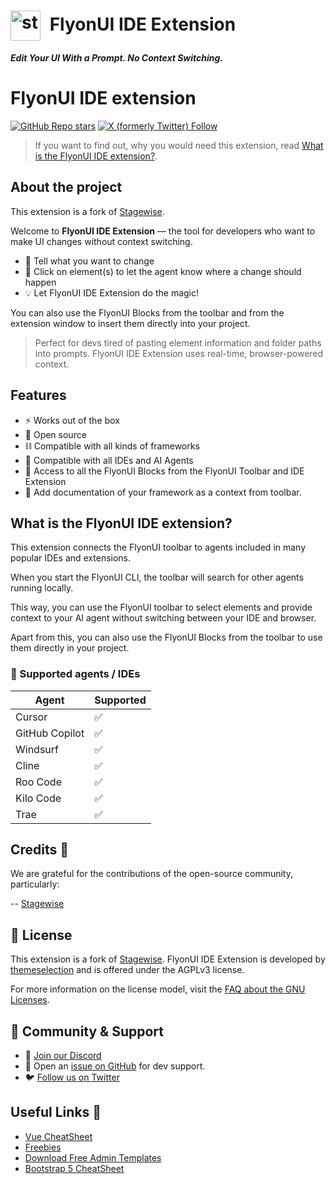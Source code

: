 # <img src="https://cdn.flyonui.com/fy-assets/logo/logo.png" alt="stagewise logo" width="48" height="48" style="vertical-align: middle; margin-right: 8px;" /> FlyonUI IDE Extension

***Edit Your UI With a Prompt. No Context Switching.***

# FlyonUI IDE extension

 [![GitHub Repo stars](https://img.shields.io/github/stars/themeselection/flyonui-extension )](https://github.com/themeselection/flyonui-extension)
 [![X (formerly Twitter) Follow](https://img.shields.io/twitter/follow/flyonui)](https://x.com/flyonui)

> If you want to find out, why you would need this extension, read [What is the FlyonUI IDE extension?](#what-is-the-flyonui-ide-extension).

## About the project

This extension is a fork of [Stagewise](https://github.com/stagewise-io/stagewise).

Welcome to **FlyonUI IDE Extension** — the tool for developers who want to make UI changes without context switching.

- 💬 Tell what you want to change
- 🧠 Click on element(s) to let the agent know where a change should happen
- 💡 Let FlyonUI IDE Extension do the magic!

You can also use the FlyonUI Blocks from the toolbar and from the extension window to insert them directly into your project.

> Perfect for devs tired of pasting element information and folder paths into prompts. FlyonUI IDE Extension uses real-time, browser-powered context.

## Features

- ⚡ Works out of the box
- 📖 Open source
- ⛓️ Compatible with all kinds of frameworks
- 🧠 Compatible with all IDEs and AI Agents
- 🚀 Access to all the FlyonUI Blocks from the FlyonUI Toolbar and IDE Extension
- 📔 Add documentation of your framework as a context from toolbar.

## What is the FlyonUI IDE extension?

This extension connects the FlyonUI toolbar to agents included in many popular IDEs and extensions.

When you start the FlyonUI CLI, the toolbar will search for other agents running locally.

This way, you can use the FlyonUI toolbar to select elements and provide context to your AI agent without switching between your IDE and browser.

Apart from this, you can also use the FlyonUI Blocks from the toolbar to use them directly in your project.

### 🤖 Supported agents / IDEs

| **Agent**      | **Supported**  |
| -------------- | -------------- |
| Cursor         | ✅             |
| GitHub Copilot | ✅             |
| Windsurf       | ✅             |
| Cline          | ✅             |
| Roo Code       | ✅             |
| Kilo Code      | ✅             |
| Trae           | ✅             |

## Credits 🤘

We are grateful for the contributions of the open-source community, particularly:

-- [Stagewise](https://stagewise.io/)

## 📜 License

This extension is a fork of [Stagewise](https://stagewise.io). FlyonUI IDE Extension is developed by [themeselection](https://www.themeselection.com) and is offered under the AGPLv3 license.

For more information on the license model, visit the [FAQ about the GNU Licenses](https://www.gnu.org/licenses/gpl-faq.html).

## 💬 Community & Support

- 👾 [Join our Discord](https://discord.com/invite/kBHkY7DekX)
- 📖 Open an [issue on GitHub](https://github.com/themeselection/flyonui-extension/issues) for dev support.
- 🐦 [Follow us on Twitter](https://x.com/flyonui)

## Useful Links 🎁

- [Vue CheatSheet](https://vue-cheatsheet.themeselection.com/)
- [Freebies](https://themeselection.com/item/category/freebies/)
- [Download Free Admin Templates](https://themeselection.com/item/category/free-admin-templates/)
- [Bootstrap 5 CheatSheet](https://bootstrap-cheatsheet.themeselection.com/)
